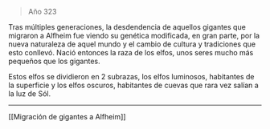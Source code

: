 > Año 323

Tras múltiples generaciones, la desdendencia de aquellos gigantes que migraron a Alfheim fue viendo su genética modificada, en gran parte, por la nueva naturaleza de aquel mundo y el cambio de cultura y tradiciones que esto conllevó. Nació entonces la raza de los elfos, unos seres mucho más pequeños que los gigantes.

Estos elfos se dividieron en 2 subrazas, los elfos luminosos, habitantes de la superficie y los elfos oscuros, habitantes de cuevas que rara vez salían a la luz de Sól.

---

[[Migración de gigantes a Alfheim]]

